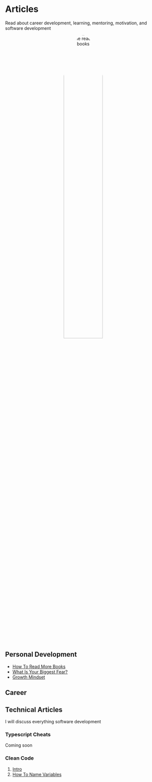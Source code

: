 # Articles

Read about career development, learning, mentoring, motivation, and software development


<p align="center">
<img width="50%" alt="me reading books" style="border-radius: 50%;" src="https://user-images.githubusercontent.com/31222514/192333336-015dbd10-5ed9-45a3-92ec-a94434cfcf6e.png">
  </p>


## Personal Development

- [How To Read More Books](https://github.com/David-L-R/Articles/blob/main/personal_development/how_to_read_more_books.md)
- [What Is Your Biggest Fear?](https://github.com/David-L-R/Articles/blob/main/personal_development/what_is_your_biggest_fear.md)
- [Growth Mindset](https://github.com/David-L-R/Articles/blob/main/personal_development/growth_mindset.md)

## Career



## Technical Articles

I will discuss everything software development

### Typescript Cheats

Coming soon

### Clean Code

1. [Intro](https://github.com/David-L-R/Articles/blob/main/technical/clean_code/0_intro.md)
2. [How To Name Variables](https://github.com/David-L-R/Articles/blob/main/technical/clean_code/1-how_to_name_variables.md)
